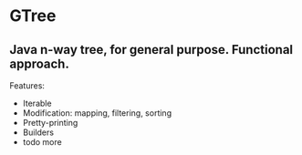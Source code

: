 # GTree

## Java n-way tree, for general purpose. Functional approach.

Features:

- Iterable
- Modification: mapping, filtering, sorting
- Pretty-printing
- Builders
- todo more
